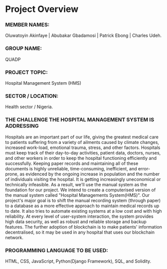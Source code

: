 # Project Overview

### MEMBER NAMES:
Oluwatoyin Akinfaye |
Abubakar Gbadamosi |
Patrick Ebong |
Charles Udeh. 
### GROUP NAME:
QUADP 
### PROJECT TOPIC:
Hospital Management System (HMS) 
### SECTOR / LOCATION:
Health sector / Nigeria. 

### THE CHALLENGE THE HOSPITAL MANAGEMENT SYSTEM IS ADDRESSING 
Hospitals are an important part of our life, giving the greatest medical care to patients suffering from a variety of ailments caused by climate changes, increased work-load, emotional trauma, stress, and other
factors. Hospitals must keep track of their day-to-day activities, patient data, doctors, nurses, and other workers in order to keep the hospital functioning efficiently and successfully. 
Keeping paper records and maintaining all of these documents is highly unreliable, time-consuming, inefficient, and error-prone, as evidenced by the ongoing increase in population and the number of
individuals visiting the hospital. It is getting increasingly uneconomical or technically infeasible.
As a result, we'll use the manual system as the foundation for our project. We intend to create a computerised version of the manual system called "Hospital Managements System(HMS)".
Our project's major goal is to shift the manual recording system (through paper) to a database as a more effective approach to maintain medical records up to date. It also tries to automate existing systems at a low cost and with high reliability. At every level of user-system interaction, the system provides high data security, as well as robust and reliable storage and backup features. The further adoption of blockchain is to make patients' information decentralised, so it may be used in any hospital that uses our blockchain network.
### PROGRAMMING LANGUAGE TO BE USED:
HTML, CSS, JavaScript, Python(Django Framework), SQL, and Solidity.
